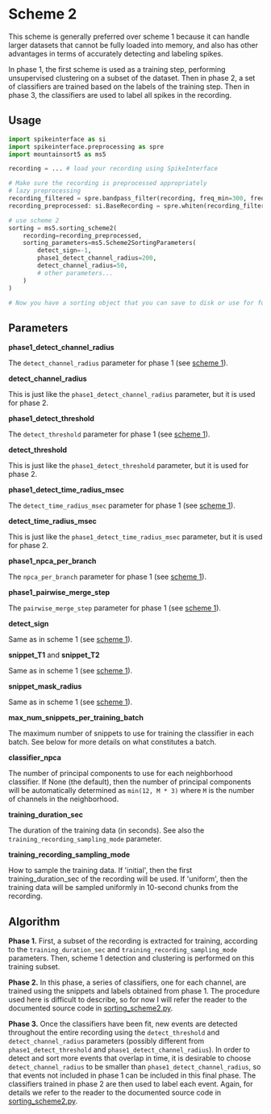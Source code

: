 # Scheme 2

This scheme is generally preferred over scheme 1 because it can handle larger datasets that cannot be fully loaded into memory, and also has other advantages in terms of accurately detecting and labeling spikes.

In phase 1, the first scheme is used as a training step, performing unsupervised clustering on a subset of the dataset. Then in phase 2, a set of classifiers are trained based on the labels of the training step. Then in phase 3, the classifiers are used to label all spikes in the recording.

## Usage

```python
import spikeinterface as si
import spikeinterface.preprocessing as spre
import mountainsort5 as ms5

recording = ... # load your recording using SpikeInterface

# Make sure the recording is preprocessed appropriately
# lazy preprocessing
recording_filtered = spre.bandpass_filter(recording, freq_min=300, freq_max=6000)
recording_preprocessed: si.BaseRecording = spre.whiten(recording_filtered)

# use scheme 2
sorting = ms5.sorting_scheme2(
    recording=recording_preprocessed,
    sorting_parameters=ms5.Scheme2SortingParameters(
        detect_sign=-1,
        phase1_detect_channel_radius=200,
        detect_channel_radius=50,
        # other parameters...
    )
)

# Now you have a sorting object that you can save to disk or use for further analysis
```

## Parameters

**phase1_detect_channel_radius**

The `detect_channel_radius` parameter for phase 1 (see [scheme 1](./scheme1.md)).

**detect_channel_radius**

This is just like the `phase1_detect_channel_radius` parameter, but it is used for phase 2.

**phase1_detect_threshold**

The `detect_threshold` parameter for phase 1 (see [scheme 1](./scheme1.md)).

**detect_threshold**

This is just like the `phase1_detect_threshold` parameter, but it is used for phase 2.

**phase1_detect_time_radius_msec**

The `detect_time_radius_msec` parameter for phase 1 (see [scheme 1](./scheme1.md)).

**detect_time_radius_msec**

This is just like the `phase1_detect_time_radius_msec` parameter, but it is used for phase 2.

**phase1_npca_per_branch**

The `npca_per_branch` parameter for phase 1 (see [scheme 1](./scheme1.md)).

**phase1_pairwise_merge_step**

The `pairwise_merge_step` parameter for phase 1 (see [scheme 1](./scheme1.md)).

**detect_sign**

Same as in scheme 1 (see [scheme 1](./scheme1.md)).

**snippet_T1** and **snippet_T2**

Same as in scheme 1 (see [scheme 1](./scheme1.md)).

**snippet_mask_radius**

Same as in scheme 1 (see [scheme 1](./scheme1.md)).

**max_num_snippets_per_training_batch**

The maximum number of snippets to use for training the classifier in each batch. See below for more details on what constitutes a batch.

**classifier_npca**

The number of principal components to use for each neighborhood classifier. If None (the default), then the number of principal components will be automatically determined as `min(12, M * 3)` where `M` is the number of channels in the neighborhood.

**training_duration_sec**

The duration of the training data (in seconds). See also the `training_recording_sampling_mode` parameter.

**training_recording_sampling_mode**

How to sample the training data. If 'initial', then the first training_duration_sec of the recording will be used. If 'uniform', then the training data will be sampled uniformly in 10-second chunks from the recording.

## Algorithm

**Phase 1.** First, a subset of the recording is extracted for training, according to the `training_duration_sec` and `training_recording_sampling_mode` parameters. Then, scheme 1 detection and clustering is performed on this training subset.

**Phase 2.** In this phase, a series of classifiers, one for each channel, are trained using the snippets and labels obtained from phase 1. The procedure used here is difficult to describe, so for now I will refer the reader to the documented source code in [sorting_scheme2.py](../mountainsort5/schemes/sorting_scheme2.py).

**Phase 3.** Once the classifiers have been fit, new events are detected throughout the entire recording using the `detect_threshold` and `detect_channel_radius` parameters (possibly different from `phase1_detect_threshold` and `phase1_detect_channel_radius`). In order to detect and sort more events that overlap in time, it is desirable to choose `detect_channel_radius` to be smaller than `phase1_detect_channel_radius`, so that events not included in phase 1 can be included in this final phase. The classifiers trained in phase 2 are then used to label each event. Again, for details we refer to the reader to the documented source code in [sorting_scheme2.py](../mountainsort5/schemes/sorting_scheme2.py).



